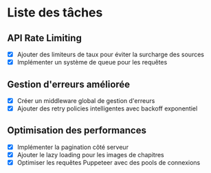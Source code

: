 # Liste des tâches

## API Rate Limiting
- [x] Ajouter des limiteurs de taux pour éviter la surcharge des sources
- [x] Implémenter un système de queue pour les requêtes

## Gestion d'erreurs améliorée
- [x] Créer un middleware global de gestion d'erreurs
- [x] Ajouter des retry policies intelligentes avec backoff exponentiel

## Optimisation des performances
- [x] Implémenter la pagination côté serveur
- [x] Ajouter le lazy loading pour les images de chapitres
- [x] Optimiser les requêtes Puppeteer avec des pools de connexions
